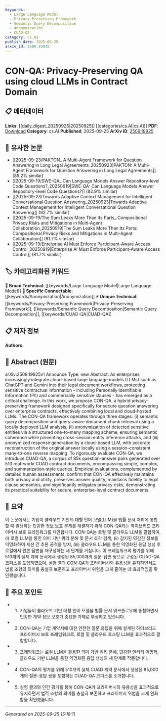 ```yaml
---
keywords:
  - Large Language Model
  - Privacy-Preserving Framework
  - Semantic Query Decomposition
  - Anonymization
  - CUAD-QA
category: cs.AI
publish_date: 2025-09-25
arxiv_id: 2509.19925
---
```


<!-- KEYWORD_LINKING_METADATA:
{
  "processed_timestamp": "2025-09-25T15:18:11.146124",
  "vocabulary_version": "1.0",
  "selected_keywords": [
    "Large Language Model",
    "Privacy-Preserving Framework",
    "Semantic Query Decomposition",
    "Anonymization",
    "CUAD-QA"
  ],
  "rejected_keywords": [],
  "similarity_scores": {
    "Large Language Model": 0.85,
    "Privacy-Preserving Framework": 0.7,
    "Semantic Query Decomposition": 0.72,
    "Anonymization": 0.78,
    "CUAD-QA": 0.65
  },
  "extraction_method": "AI_prompt_based",
  "budget_applied": true,
  "candidates_json": {
    "candidates": [
      {
        "surface": "Large Language Models",
        "canonical": "Large Language Model",
        "aliases": [
          "LLM",
          "Large Language Models"
        ],
        "category": "broad_technical",
        "rationale": "Large Language Models are central to the paper's framework and connect to existing discussions in NLP.",
        "novelty_score": 0.3,
        "connectivity_score": 0.9,
        "specificity_score": 0.7,
        "link_intent_score": 0.85
      },
      {
        "surface": "Privacy-Preserving Framework",
        "canonical": "Privacy-Preserving Framework",
        "aliases": [
          "Privacy Framework",
          "Secure Framework"
        ],
        "category": "unique_technical",
        "rationale": "The framework is a unique contribution of the paper, focusing on privacy in cloud-based LLMs.",
        "novelty_score": 0.75,
        "connectivity_score": 0.65,
        "specificity_score": 0.8,
        "link_intent_score": 0.7
      },
      {
        "surface": "Semantic Query Decomposition",
        "canonical": "Semantic Query Decomposition",
        "aliases": [
          "Query Decomposition",
          "Semantic Decomposition"
        ],
        "category": "unique_technical",
        "rationale": "This process is a specific technical step in the proposed framework, crucial for understanding its operation.",
        "novelty_score": 0.68,
        "connectivity_score": 0.6,
        "specificity_score": 0.85,
        "link_intent_score": 0.72
      },
      {
        "surface": "Anonymization",
        "canonical": "Anonymization",
        "aliases": [
          "Data Anonymization",
          "Entity Anonymization"
        ],
        "category": "specific_connectable",
        "rationale": "Anonymization is a key process in the framework, linking to privacy and data protection topics.",
        "novelty_score": 0.45,
        "connectivity_score": 0.75,
        "specificity_score": 0.7,
        "link_intent_score": 0.78
      },
      {
        "surface": "CUAD-QA",
        "canonical": "CUAD-QA",
        "aliases": [
          "CUAD Question-Answering"
        ],
        "category": "unique_technical",
        "rationale": "CUAD-QA is a novel dataset introduced in the paper, essential for evaluating the framework.",
        "novelty_score": 0.8,
        "connectivity_score": 0.5,
        "specificity_score": 0.9,
        "link_intent_score": 0.65
      }
    ],
    "ban_list_suggestions": [
      "cloud",
      "enterprise",
      "contract"
    ]
  },
  "decisions": [
    {
      "candidate_surface": "Large Language Models",
      "resolved_canonical": "Large Language Model",
      "decision": "linked",
      "scores": {
        "novelty": 0.3,
        "connectivity": 0.9,
        "specificity": 0.7,
        "link_intent": 0.85
      }
    },
    {
      "candidate_surface": "Privacy-Preserving Framework",
      "resolved_canonical": "Privacy-Preserving Framework",
      "decision": "linked",
      "scores": {
        "novelty": 0.75,
        "connectivity": 0.65,
        "specificity": 0.8,
        "link_intent": 0.7
      }
    },
    {
      "candidate_surface": "Semantic Query Decomposition",
      "resolved_canonical": "Semantic Query Decomposition",
      "decision": "linked",
      "scores": {
        "novelty": 0.68,
        "connectivity": 0.6,
        "specificity": 0.85,
        "link_intent": 0.72
      }
    },
    {
      "candidate_surface": "Anonymization",
      "resolved_canonical": "Anonymization",
      "decision": "linked",
      "scores": {
        "novelty": 0.45,
        "connectivity": 0.75,
        "specificity": 0.7,
        "link_intent": 0.78
      }
    },
    {
      "candidate_surface": "CUAD-QA",
      "resolved_canonical": "CUAD-QA",
      "decision": "linked",
      "scores": {
        "novelty": 0.8,
        "connectivity": 0.5,
        "specificity": 0.9,
        "link_intent": 0.65
      }
    }
  ]
}
-->

# CON-QA: Privacy-Preserving QA using cloud LLMs in Contract Domain

## 📋 메타데이터

**Links**: [[daily_digest_20250925|20250925]] [[categories/cs.AI|cs.AI]]
**PDF**: [Download](https://arxiv.org/pdf/2509.19925.pdf)
**Category**: cs.AI
**Published**: 2025-09-25
**ArXiv ID**: [2509.19925](https://arxiv.org/abs/2509.19925)

## 🔗 유사한 논문
- [[2025-09-23/PAKTON_ A Multi-Agent Framework for Question Answering in Long Legal Agreements_20250923|PAKTON: A Multi-Agent Framework for Question Answering in Long Legal Agreements]] (85.2% similar)
- [[2025-09-19/SWE-QA_ Can Language Models Answer Repository-level Code Questions?_20250919|SWE-QA: Can Language Models Answer Repository-level Code Questions?]] (82.9% similar)
- [[2025-09-23/Towards Adaptive Context Management for Intelligent Conversational Question Answering_20250923|Towards Adaptive Context Management for Intelligent Conversational Question Answering]] (82.7% similar)
- [[2025-09-19/The Sum Leaks More Than Its Parts_ Compositional Privacy Risks and Mitigations in Multi-Agent Collaboration_20250919|The Sum Leaks More Than Its Parts: Compositional Privacy Risks and Mitigations in Multi-Agent Collaboration]] (81.7% similar)
- [[2025-09-19/Enterprise AI Must Enforce Participant-Aware Access Control_20250919|Enterprise AI Must Enforce Participant-Aware Access Control]] (81.7% similar)

## 🏷️ 카테고리화된 키워드
**🧠 Broad Technical**: [[keywords/Large Language Model|Large Language Model]]
**🔗 Specific Connectable**: [[keywords/Anonymization|Anonymization]]
**⚡ Unique Technical**: [[keywords/Privacy-Preserving Framework|Privacy-Preserving Framework]], [[keywords/Semantic Query Decomposition|Semantic Query Decomposition]], [[keywords/CUAD-QA|CUAD-QA]]

## 📋 저자 정보

**Authors:** 

## 📄 Abstract (원문)

arXiv:2509.19925v1 Announce Type: new 
Abstract: As enterprises increasingly integrate cloud-based large language models (LLMs) such as ChatGPT and Gemini into their legal document workflows, protecting sensitive contractual information - including Personally Identifiable Information (PII) and commercially sensitive clauses - has emerged as a critical challenge. In this work, we propose CON-QA, a hybrid privacy-preserving framework designed specifically for secure question answering over enterprise contracts, effectively combining local and cloud-hosted LLMs. The CON-QA framework operates through three stages: (i) semantic query decomposition and query-aware document chunk retrieval using a locally deployed LLM analysis, (ii) anonymization of detected sensitive entities via a structured one-to-many mapping scheme, ensuring semantic coherence while preventing cross-session entity inference attacks, and (iii) anonymized response generation by a cloud-based LLM, with accurate reconstruction of the original answer locally using a session-consistent many-to-one reverse mapping. To rigorously evaluate CON-QA, we introduce CUAD-QA, a corpus of 85k question-answer pairs generated over 510 real-world CUAD contract documents, encompassing simple, complex, and summarization-style queries. Empirical evaluations, complemented by detailed human assessments, confirm that CON-QA effectively maintains both privacy and utility, preserves answer quality, maintains fidelity to legal clause semantics, and significantly mitigates privacy risks, demonstrating its practical suitability for secure, enterprise-level contract documents.

## 📝 요약

이 논문에서는 기업이 클라우드 기반의 대형 언어 모델(LLM)을 법률 문서 처리에 통합할 때 발생하는 민감한 정보 보호 문제를 해결하기 위해 CON-QA라는 하이브리드 프라이버시 보호 프레임워크를 제안합니다. CON-QA는 로컬 및 클라우드 LLM을 결합하여, (i) 로컬 LLM을 통한 의미 기반 쿼리 분해 및 문서 조각 검색, (ii) 감지된 민감한 정보를 익명화하여 세션 간 추론 공격을 방지, (iii) 클라우드 LLM을 통한 익명화된 응답 생성 후 로컬에서 원본 답변을 재구성하는 세 단계를 거칩니다. 이 프레임워크의 평가를 위해 510개의 실제 계약 문서에서 생성된 85,000개의 질문-답변 쌍으로 구성된 CUAD-QA 코퍼스를 도입하였으며, 실험 결과 CON-QA가 프라이버시와 유용성을 유지하면서도 법률 조항의 의미를 충실히 보존하고 프라이버시 위험을 크게 줄이는 데 효과적임을 확인했습니다.

## 🎯 주요 포인트

- 1. 기업들이 클라우드 기반 대형 언어 모델을 법률 문서 워크플로우에 통합하면서 민감한 계약 정보 보호가 중요한 과제로 부상하고 있습니다.
- 2. CON-QA는 기업 계약서에 대한 안전한 질문 응답을 위해 설계된 하이브리드 프라이버시 보호 프레임워크로, 로컬 및 클라우드 호스팅 LLM을 효과적으로 결합합니다.
- 3. 프레임워크는 로컬 LLM을 활용한 의미 기반 쿼리 분해, 민감한 엔티티 익명화, 클라우드 기반 LLM을 통한 익명화된 응답 생성의 세 단계로 작동합니다.
- 4. CON-QA의 평가를 위해 510개의 실제 CUAD 계약 문서에서 생성된 85,000개의 질문-응답 쌍을 포함하는 CUAD-QA 코퍼스를 소개합니다.
- 5. 실험 결과와 인간 평가를 통해 CON-QA가 프라이버시와 유용성을 효과적으로 유지하면서 법적 조항의 의미를 충실히 보존하고 프라이버시 위험을 크게 완화함을 확인했습니다.


---

*Generated on 2025-09-25 15:18:11*